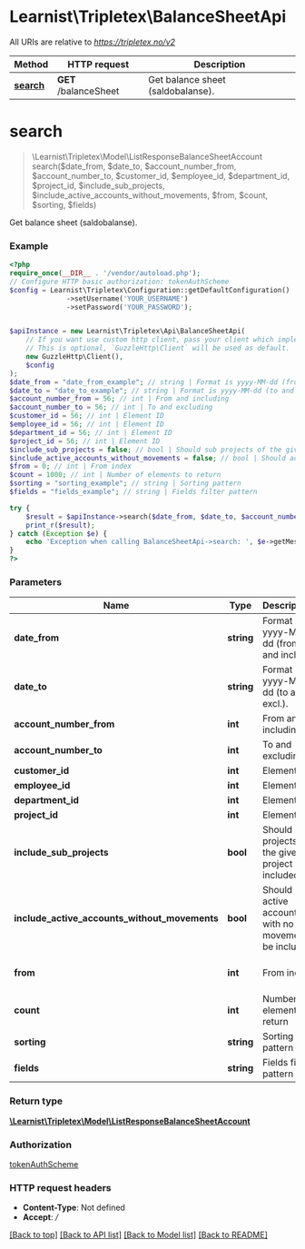 # Learnist\Tripletex\BalanceSheetApi

All URIs are relative to *https://tripletex.no/v2*

Method | HTTP request | Description
------------- | ------------- | -------------
[**search**](BalanceSheetApi.md#search) | **GET** /balanceSheet | Get balance sheet (saldobalanse).

# **search**
> \Learnist\Tripletex\Model\ListResponseBalanceSheetAccount search($date_from, $date_to, $account_number_from, $account_number_to, $customer_id, $employee_id, $department_id, $project_id, $include_sub_projects, $include_active_accounts_without_movements, $from, $count, $sorting, $fields)

Get balance sheet (saldobalanse).

### Example
```php
<?php
require_once(__DIR__ . '/vendor/autoload.php');
// Configure HTTP basic authorization: tokenAuthScheme
$config = Learnist\Tripletex\Configuration::getDefaultConfiguration()
              ->setUsername('YOUR_USERNAME')
              ->setPassword('YOUR_PASSWORD');


$apiInstance = new Learnist\Tripletex\Api\BalanceSheetApi(
    // If you want use custom http client, pass your client which implements `GuzzleHttp\ClientInterface`.
    // This is optional, `GuzzleHttp\Client` will be used as default.
    new GuzzleHttp\Client(),
    $config
);
$date_from = "date_from_example"; // string | Format is yyyy-MM-dd (from and incl.).
$date_to = "date_to_example"; // string | Format is yyyy-MM-dd (to and excl.).
$account_number_from = 56; // int | From and including
$account_number_to = 56; // int | To and excluding
$customer_id = 56; // int | Element ID
$employee_id = 56; // int | Element ID
$department_id = 56; // int | Element ID
$project_id = 56; // int | Element ID
$include_sub_projects = false; // bool | Should sub projects of the given project be included
$include_active_accounts_without_movements = false; // bool | Should active accounts with no movements be included
$from = 0; // int | From index
$count = 1000; // int | Number of elements to return
$sorting = "sorting_example"; // string | Sorting pattern
$fields = "fields_example"; // string | Fields filter pattern

try {
    $result = $apiInstance->search($date_from, $date_to, $account_number_from, $account_number_to, $customer_id, $employee_id, $department_id, $project_id, $include_sub_projects, $include_active_accounts_without_movements, $from, $count, $sorting, $fields);
    print_r($result);
} catch (Exception $e) {
    echo 'Exception when calling BalanceSheetApi->search: ', $e->getMessage(), PHP_EOL;
}
?>
```

### Parameters

Name | Type | Description  | Notes
------------- | ------------- | ------------- | -------------
 **date_from** | **string**| Format is yyyy-MM-dd (from and incl.). |
 **date_to** | **string**| Format is yyyy-MM-dd (to and excl.). |
 **account_number_from** | **int**| From and including | [optional]
 **account_number_to** | **int**| To and excluding | [optional]
 **customer_id** | **int**| Element ID | [optional]
 **employee_id** | **int**| Element ID | [optional]
 **department_id** | **int**| Element ID | [optional]
 **project_id** | **int**| Element ID | [optional]
 **include_sub_projects** | **bool**| Should sub projects of the given project be included | [optional] [default to false]
 **include_active_accounts_without_movements** | **bool**| Should active accounts with no movements be included | [optional] [default to false]
 **from** | **int**| From index | [optional] [default to 0]
 **count** | **int**| Number of elements to return | [optional] [default to 1000]
 **sorting** | **string**| Sorting pattern | [optional]
 **fields** | **string**| Fields filter pattern | [optional]

### Return type

[**\Learnist\Tripletex\Model\ListResponseBalanceSheetAccount**](../Model/ListResponseBalanceSheetAccount.md)

### Authorization

[tokenAuthScheme](../../README.md#tokenAuthScheme)

### HTTP request headers

 - **Content-Type**: Not defined
 - **Accept**: */*

[[Back to top]](#) [[Back to API list]](../../README.md#documentation-for-api-endpoints) [[Back to Model list]](../../README.md#documentation-for-models) [[Back to README]](../../README.md)

